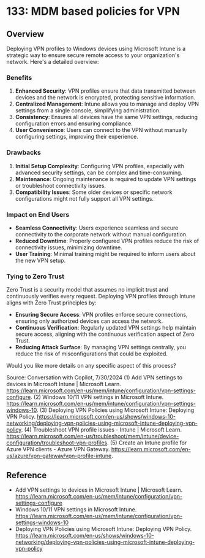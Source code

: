 # 133: MDM based policies for VPN

## Overview
Deploying VPN profiles to Windows devices using Microsoft Intune is a strategic way to ensure secure remote access to your organization's network. Here's a detailed overview:

### Benefits
1. **Enhanced Security**: VPN profiles ensure that data transmitted between devices and the network is encrypted, protecting sensitive information.
2. **Centralized Management**: Intune allows you to manage and deploy VPN settings from a single console, simplifying administration.
3. **Consistency**: Ensures all devices have the same VPN settings, reducing configuration errors and ensuring compliance.
4. **User Convenience**: Users can connect to the VPN without manually configuring settings, improving their experience.

### Drawbacks
1. **Initial Setup Complexity**: Configuring VPN profiles, especially with advanced security settings, can be complex and time-consuming.
2. **Maintenance**: Ongoing maintenance is required to update VPN settings or troubleshoot connectivity issues.
3. **Compatibility Issues**: Some older devices or specific network configurations might not fully support all VPN settings.

### Impact on End Users
- **Seamless Connectivity**: Users experience seamless and secure connectivity to the corporate network without manual configuration.
- **Reduced Downtime**: Properly configured VPN profiles reduce the risk of connectivity issues, minimizing downtime.
- **User Training**: Minimal training might be required to inform users about the new VPN setup.

### Tying to Zero Trust
Zero Trust is a security model that assumes no implicit trust and continuously verifies every request. Deploying VPN profiles through Intune aligns with Zero Trust principles by:
- **Ensuring Secure Access**: VPN profiles enforce secure connections, ensuring only authorized devices can access the network.
- **Continuous Verification**: Regularly updated VPN settings help maintain secure access, aligning with the continuous verification aspect of Zero Trust.
- **Reducing Attack Surface**: By managing VPN settings centrally, you reduce the risk of misconfigurations that could be exploited.

Would you like more details on any specific aspect of this process?

Source: Conversation with Copilot, 7/30/2024
(1) Add VPN settings to devices in Microsoft Intune | Microsoft Learn. https://learn.microsoft.com/en-us/mem/intune/configuration/vpn-settings-configure.
(2) Windows 10/11 VPN settings in Microsoft Intune. https://learn.microsoft.com/en-us/mem/intune/configuration/vpn-settings-windows-10.
(3) Deploying VPN Policies using Microsoft Intune: Deploying VPN Policy. https://learn.microsoft.com/en-us/shows/windows-10-networking/deploying-vpn-policies-using-microsoft-intune-deploying-vpn-policy.
(4) Troubleshoot VPN profile issues - Intune | Microsoft Learn. https://learn.microsoft.com/en-us/troubleshoot/mem/intune/device-configuration/troubleshoot-vpn-profiles.
(5) Create an Intune profile for Azure VPN clients - Azure VPN Gateway. https://learn.microsoft.com/en-us/azure/vpn-gateway/vpn-profile-intune.


## Reference

* Add VPN settings to devices in Microsoft Intune | Microsoft Learn. https://learn.microsoft.com/en-us/mem/intune/configuration/vpn-settings-configure
* Windows 10/11 VPN settings in Microsoft Intune. https://learn.microsoft.com/en-us/mem/intune/configuration/vpn-settings-windows-10
* Deploying VPN Policies using Microsoft Intune: Deploying VPN Policy. https://learn.microsoft.com/en-us/shows/windows-10-networking/deploying-vpn-policies-using-microsoft-intune-deploying-vpn-policy

